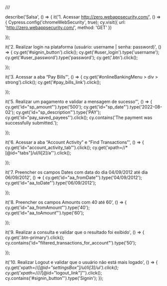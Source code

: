 /// <reference types="cypress" />

describe('Salsa', ()  => {
  it('1. Acessar http://zero.webappsecurity.com/', () => {
      Cypress.config('chromeWebSecurity', true);
      cy.visit({
          url: 'http://zero.webappsecurity.com/',
          method: 'GET'
        })  

  });
  
  it('2. Realizar login na plataforma (usuário: username | senha: password)', () => {
      cy.get('#signin_button').click();
      cy.get('#user_login').type('username');
      cy.get('#user_password').type('password');
      cy.get('.btn').click();


  });

  it('3. Acessar a aba “Pay Bills”', () => {
    cy.get('#onlineBankingMenu > div > strong').click();
    cy.get('#pay_bills_link').click();
   
  });

  it('5. Realizar um pagamento e validar a mensagem de sucesso”', () => {
    cy.get('id="sp_amount"').type('500');
    cy.get('id="sp_date"').type('2022-08-02');
    cy.get('id="sp_description"').type('PAY');
    cy.get('id="pay_saved_payees"').click();
    cy.contains('The payment was successfully submitted.');
   
  });


  it('6. Acessar a aba “Account Activity” e “Find Transactions”', () => {
    cy.get('id="account_activity_tab"').click();
    cy.get('xpath=//*[@id="tabs"]/ul/li[2]/a"').click();
   
  });

  it('7. Preencher os campos Dates com data do dia 04/09/2012 até dia 06/09/2012', () => {
    cy.get('id="aa_fromDate"').type('04/09/2012');
    cy.get('id="aa_toDate"').type('06/09/2012');
   
  });

  it('8. Preencher os campos Amounts com 40 até 60', () => {
    cy.get('id="aa_fromAmount"').type('40');
    cy.get('id="aa_toAmount"').type('60');

});

it('9. Realizar a consulta e validar que o resultado foi exibido', () => {
    cy.get('.btn-primary').click();
    cy.contains('id="filtered_transactions_for_account"').type('50');

});   

it('10. Realizar Logout e validar que o usuário não está mais logado', () => {
    cy.get('xpath=//*[@id="settingsBox"]/ul/li[3]/ul').click();
    cy.get('xpath=////*[@id="logout_link"]"').click();
    cy.contains('#signin_button"').type('Signin');
});
